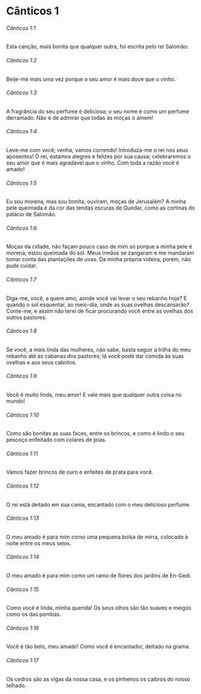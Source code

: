 # Cânticos 1

###### Cânticos 1:1

Esta canção, mais bonita que qualquer outra, foi escrita pelo rei Salomão:

###### Cânticos 1:2

Beije-me mais uma vez porque o seu amor é mais doce que o vinho.

###### Cânticos 1:3

A fragrância do seu perfume é deliciosa; o seu nome é como um perfume derramado. Não é de admirar que todas as moças o amem!

###### Cânticos 1:4

Leve-me com você; venha, vamos correndo! Introduza-me o rei nos seus aposentos! Ó rei, estamos alegres e felizes por sua causa; celebraremos o seu amor que é mais agradável que o vinho. Com toda a razão você é amado!

###### Cânticos 1:5

Eu sou morena, mas sou bonita; ouviram, moças de Jerusalém? A minha pele queimada é da cor das tendas escuras de Quedar, como as cortinas do palácio de Salomão.

###### Cânticos 1:6

Moças da cidade, não façam pouco caso de mim só porque a minha pele é morena; estou queimada do sol. Meus irmãos se zangaram e me mandaram tomar conta das plantações de uvas. Da minha própria videira, porém, não pude cuidar.

###### Cânticos 1:7

Diga-me, você, a quem amo, aonde você vai levar o seu rebanho hoje? E quando o sol esquentar, ao meio-dia, onde as suas ovelhas descansarão? Conte-me, e assim não terei de ficar procurando você entre as ovelhas dos outros pastores.

###### Cânticos 1:8

Se você, a mais linda das mulheres, não sabe, basta seguir a trilha do meu rebanho até as cabanas dos pastores; lá você pode dar comida às suas ovelhas e aos seus cabritos.

###### Cânticos 1:9

Você é muito linda, meu amor! E vale mais que qualquer outra coisa no mundo!

###### Cânticos 1:10

Como são bonitas as suas faces, entre os brincos, e como é lindo o seu pescoço enfeitado com colares de joias.

###### Cânticos 1:11

Vamos fazer brincos de ouro e enfeites de prata para você.

###### Cânticos 1:12

O rei está deitado em sua cama, encantado com o meu delicioso perfume.

###### Cânticos 1:13

O meu amado é para mim como uma pequena bolsa de mirra, colocado à noite entre os meus seios.

###### Cânticos 1:14

O meu amado é para mim como um ramo de flores dos jardins de En-Gedi.

###### Cânticos 1:15

Como você é linda, minha querida! Os seus olhos são tão suaves e meigos como os das pombas.

###### Cânticos 1:16

Você é tão belo, meu amado! Como você é encantador, deitado na grama.

###### Cânticos 1:17

Os cedros são as vigas da nossa casa, e os pinheiros os caibros do nosso telhado.

